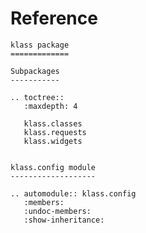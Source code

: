 # Reference

<!--
The content of the {eval-rst} block below is generated by the command:
poetry run sphinx-apidoc -T -f -t ./docs/templates -o ./docs ./src
from the root directory.

You need to rerun the command when python files are added, deleted or renamed.
Copy the content from the generated
klass.rst file to the {eval-rst} block below and
delete the .rst file afterwards.
-->

```{eval-rst}
klass package
=============

Subpackages
-----------

.. toctree::
   :maxdepth: 4

   klass.classes
   klass.requests
   klass.widgets


klass.config module
-------------------

.. automodule:: klass.config
   :members:
   :undoc-members:
   :show-inheritance:

```
